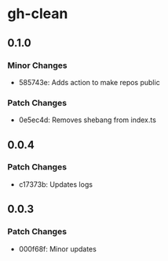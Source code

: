 # gh-clean

## 0.1.0

### Minor Changes

- 585743e: Adds action to make repos public

### Patch Changes

- 0e5ec4d: Removes shebang from index.ts

## 0.0.4

### Patch Changes

- c17373b: Updates logs

## 0.0.3

### Patch Changes

- 000f68f: Minor updates
